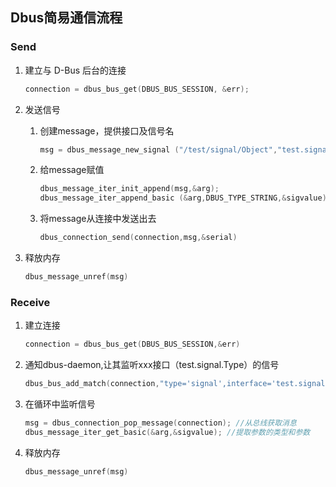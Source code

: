 ## Dbus简易通信流程

### Send

1. 建立与 D-Bus 后台的连接

   ```c
   connection = dbus_bus_get(DBUS_BUS_SESSION, &err);
   ```

2. 发送信号

   1. 创建message，提供接口及信号名

      ```c
      msg = dbus_message_new_signal ("/test/signal/Object","test.signal.Type","Test")
      ```

   2. 给message赋值

      ```C
      dbus_message_iter_init_append(msg,&arg);
      dbus_message_iter_append_basic (&arg,DBUS_TYPE_STRING,&sigvalue)
      ```

   3. 将message从连接中发送出去

      ```C
      dbus_connection_send(connection,msg,&serial)
      ```

3. 释放内存

   ```C
   dbus_message_unref(msg)
   ```




### Receive

1. 建立连接

   ```C
   connection = dbus_bus_get(DBUS_BUS_SESSION,&err)
   ```

2. 通知dbus-daemon,让其监听xxx接口（test.signal.Type）的信号

   ```C
   dbus_bus_add_match(connection,"type='signal',interface='test.signal.Type'",&err);
   ```

3. 在循环中监听信号

   ```C
   msg = dbus_connection_pop_message(connection); //从总线获取消息
   dbus_message_iter_get_basic(&arg,&sigvalue); //提取参数的类型和参数
   ```

4. 释放内存

   ```C
   dbus_message_unref(msg)
   ```



